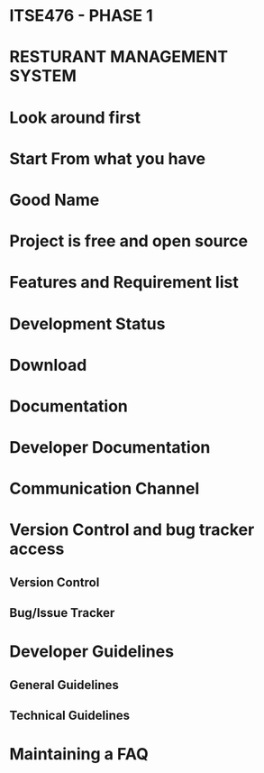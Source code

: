 # ITSE476 - PHASE 1
# RESTURANT MANAGEMENT SYSTEM
# Look around first
# Start From what you have
# Good Name
# Project is free and open source
# Features and Requirement list
# Development Status
# Download
# Documentation
# Developer Documentation
# Communication Channel
# Version Control and bug tracker access
## Version Control
## Bug/Issue Tracker
# Developer Guidelines
## General Guidelines
## Technical Guidelines
# Maintaining a FAQ
